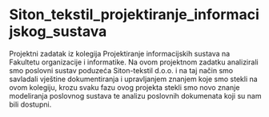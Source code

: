 # Siton_tekstil_projektiranje_informacijskog_sustava
Projektni zadatak iz kolegija Projektiranje informacijskih sustava na Fakultetu organizacije i informatike. Na ovom projektnom zadatku analizirali smo poslovni sustav poduzeća Siton-tekstil d.o.o. i na taj način smo savladali vještine dokumentiranja i upravljanjem znanjem koje smo stekli na ovom kolegiju, krozu svaku fazu ovog projekta stekli smo novo znanje modeliranja poslovnog sustava te analizu poslovnih dokumenata koji su nam bili dostupni. 
